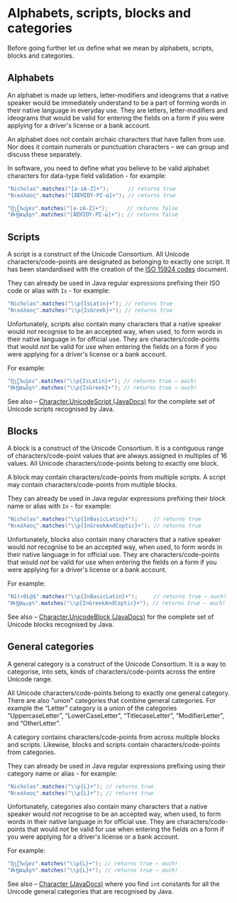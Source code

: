 # Alphabets, scripts, blocks and categories

Before going further let us define what we mean by alphabets, scripts, blocks and categories.

## Alphabets

An alphabet is made up letters, letter-modifiers and ideograms that a native speaker would be immediately understand to be a part of forming words in
their native language in everyday use. They are letters, letter-modifiers and ideograms that would be valid for entering the fields on a form if you
were applying for a driver's license or a bank account.

An alphabet does not contain archaic characters that have fallen from use. Nor does it contain numerals or punctuation characters – we can group and
discuss these separately.

In software, you need to define what you believe to be valid alphabet characters for data-type field validation - for example:

```java
"Nicholas".matches("[a-zA-Z]+");      // returns true
"Νικόλαος".matches("[ΆΈΉΊΌΎ-ΡΣ-ώ]+"); // returns true

"Ŋʅʗƕᴑꝲɐƨ".matches("[a-zA-Z]+");      // returns false
"ͶͱϏϖϡἇϙϟ".matches("[ΆΈΉΊΌΎ-ΡΣ-ώ]+"); // returns false
```

## Scripts

A script is a construct of the Unicode Consortium. All Unicode characters/code-points are designated as belonging to exactly one script. It has been
standardised with the creation of the
<a href='https://unicode.org/iso15924/iso15924-codes.html' target='_blank'>ISO 15924 codes</a>
document.

They can already be used in Java regular expressions prefixing their ISO code or alias with `Is` - for example:

```java
"Nicholas".matches("\\p{IsLatin}+"); // returns true
"Νικόλαος".matches("\\p{IsGreek}+"); // returns true
```

Unfortunately, scripts also contain many characters that a native speaker would *not*
recognise to be an accepted way, when used, to form words in their native language in for official use.
They are characters/code-points that would *not* be valid for use when 
entering the fields on a form if you were applying for a driver's license or a bank account.

For example:

```java
"Ŋʅʗƕᴑꝲɐƨ".matches("\\p{IsLatin}+"); // returns true – ouch!
"ͶͱϏϖϡἇϙϟ".matches("\\p{IsGreek}+"); // returns true – ouch!
```

See also – <a href="https://docs.oracle.com/en/java/javase/17/docs/api/java.base/java/lang/Character.UnicodeScript.html">Character.UnicodeScript
(JavaDocs)</a> for the complete set of Unicode scripts recognised by Java.


## Blocks

A block is a construct of the Unicode Consortium. It is a contiguous range of characters/code-point values that are always assigned in multiples of 16
values. All Unicode characters/code-points belong to exactly one block.

A block may contain characters/code-points from multiple scripts. A script may contain characters/code-points from multiple blocks.

They can already be used in Java regular expressions prefixing their block name or alias with `In` - for example:

```java
"Nicholas".matches("\\p{InBasicLatin}+");     // returns true
"Νικόλαος".matches("\\p{InGreekAndCoptic}+"); // returns true
```

Unfortunately, blocks also contain many characters that a native speaker would *not*
recognise to be an accepted way, when used, to form words in their native language in for official use. 
They are characters/code-points that would *not* be valid for use when
entering the fields on a form if you were applying for a driver's license or a bank account.

For example:

```java
"N1(<0L@$".matches("\\p{InBasicLatin}+");     // returns true – ouch!
"ͶͱϏϖϡϫϙϟ".matches("\\p{InGreekAndCoptic}+"); // returns true – ouch!
```

See also – <a href="https://docs.oracle.com/en/java/javase/17/docs/api/java.base/java/lang/Character.UnicodeBlock.html">Character.UnicodeBlock 
(JavaDocs)</a> for the complete set of Unicode blocks recognised by Java.

## General categories

A general category is a construct of the Unicode Consortium. It is a way to categorise, into sets, kinds of characters/code-points
across the entire Unicode range. 

All Unicode characters/code-points belong to exactly one general category. There are
also "union" categories that combine general categories. For example the “Letter” category is a union of the 
categories “UppercaseLetter”, “LowerCaseLetter”, “TitlecaseLetter”, “ModifierLetter”, and “OtherLetter”.

A category contains characters/code-points from across multiple blocks and scripts. Likewise,
blocks and scripts contain characters/code-points from categories.

They can already be used in Java regular expressions prefixing using their category name or alias - for example:

```java
"Nicholas".matches("\\p{L}+"); // returns true
"Νικόλαος".matches("\\p{L}+"); // returns true
```

Unfortunately, categories also contain many characters that a native speaker would *not*
recognise to be an accepted way, when used, to form words in their native language in for official use.
They are characters/code-points that would *not* be valid for use when
entering the fields on a form if you were applying for a driver's license or a bank account.

For example:

```java
"Ŋʅʗƕᴑꝲɐƨ".matches("\\p{L}+"); // returns true – ouch!
"ͶͱϏϖϡἇϙϟ".matches("\\p{L}+"); // returns true – ouch!
```

See also – <a href="https://docs.oracle.com/en/java/javase/17/docs/api/java.base/java/lang/Character.html">Character
(JavaDocs)</a> where you find `int` constants for all the Unicode general categories that are recognised by Java.
